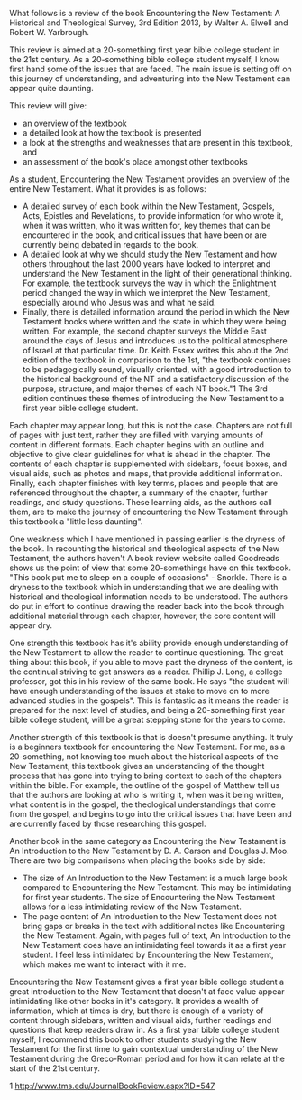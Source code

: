What follows is a review of the book Encountering the New Testament: A Historical and Theological Survey, 3rd Edition 2013, by Walter A. Elwell and Robert W. Yarbrough. 

This review is aimed at a 20-something first year bible college student in the 21st century. As a 20-something bible college student myself, I know first hand some of the issues that are faced. The main issue is setting off on this journey of understanding, and adventuring into the New Testament can appear quite daunting. 

This review will give:
* an overview of the textbook
* a detailed look at how the textbook is presented
* a look at the strengths and weaknesses that are present in this textbook, and
* an assessment of the book's place amongst other textbooks

As a student, Encountering the New Testament provides an overview of the entire New Testament. What it provides is as follows:
* A detailed survey of each book within the New Testament, Gospels, Acts, Epistles and Revelations, to provide information for who wrote it, when it was written, who it was written for, key themes that can be encountered in the book, and critical issues that have been or are currently being debated in regards to the book.
* A detailed look at why we should study the New Testament and how others throughout the last 2000 years have looked to interpret and understand the New Testament in the light of their generational thinking. For example, the textbook surveys the way in which the Enlightment period changed the way in which we interpret the New Testament, especially around who Jesus was and what he said.
* Finally, there is detailed information around the period in which the New Testament books where written and the state in which they were being written. For example, the second chapter surveys the Middle East around the days of Jesus and introduces us to the political atmosphere of Israel at that particular time.
Dr. Keith Essex writes this about the 2nd edition of the textbook in comparison to the 1st, "the textbook continues to be  pedagogically sound, visually oriented, with a good introduction to the historical background of the NT and a satisfactory discussion of the purpose, structure, and major themes of each NT book."1 The 3rd edition continues these themes of introducing the New Testament to a first year bible college student.

Each chapter may appear long, but this is not the case. Chapters are not full of pages with just text, rather they are filled with varying amounts of content in different formats. Each chapter begins with an outline and objective to give clear guidelines for what is ahead in the chapter. The contents of each chapter is supplemented with sidebars, focus boxes, and visual aids, such as photos and maps, that provide additional information. Finally, each chapter finishes with key terms, places and people that are referenced throughout the chapter, a summary of the chapter, further readings, and study questions. These learning aids, as the authors call them, are to make the journey of encountering the New Testament through this textbook a "little less daunting". 


One weakness which I have mentioned in passing earlier is the dryness of the book. In recounting the historical and theological aspects of the New Testament, the authors haven't 
A book review website called Goodreads shows us the point of view that some 20-somethings have on this textbook. "This book put me to sleep on a couple of occasions" - Snorkle. There is a dryness to the textbook which in understanding that we are dealing with historical and theological information needs to be understood. The authors do put in effort to continue drawing the reader back into the book through additional material through each chapter, however, the core content will appear dry. 

One strength this textbook has it's ability provide enough understanding of the New Testament to allow the reader to continue questioning. The great thing about this book, if you  able to move past the dryness of the content, is the continual striving to get answers as a reader. Phillip J. Long, a college professor, got this in his review of the same book. He says "the student will have enough understanding of the issues at stake to move on to more advanced studies in the gospels". This is fantastic as it means the reader is prepared for the next level of studies, and being a 20-something first year bible college student, will be a great stepping stone for the years to come.

Another strength of this textbook is that is doesn't presume anything. It truly is a beginners textbook for encountering the New Testament. For me, as a 20-something, not knowing too much about the historical aspects of the New Testament, this textbook gives an understanding of the thought process that has gone into trying to bring context to each of the chapters within the bible. For example, the outline of the gospel of Matthew tell us that the authors are looking at who is writing it, when was it being written, what content is in the gospel, the theological understandings that come from the gospel, and begins to go into the critical issues that have been and are currently faced by those researching this gospel. 

Another book in the same category as Encountering the New Testament is An Introduction to the New Testament by D. A. Carson and Douglas J. Moo. There are two big comparisons when placing the books side by side:
* The size of An Introduction to the New Testament is a much large book compared to Encountering the New Testament. This may be intimidating for first year students. The size of Encountering the New Testament allows for a less intimidating review of the New Testament.
* The page content of An Introduction to the New Testament does not bring gaps or breaks in the text with additional notes like Encountering the New Testament. Again, with pages full of text, An Introduction to the New Testament does have an intimidating feel towards it as a first year student. 
I feel less intimidated by Encountering the New Testament, which makes me want to interact with it me.

Encountering the New Testament gives a first year bible college student a great introduction to the New Testament that doesn't at face value appear intimidating like other books in it's category. It provides a wealth of information, which at times is dry, but there is enough of a variety of content through sidebars, written and visual aids, further readings and questions that keep readers draw in. As a first year bible college student myself, I recommend this book to other students studying the New Testament for the first time to gain contextual understanding of the New Testament during the Greco-Roman period and for how it can relate at the start of the 21st century.

1 http://www.tms.edu/JournalBookReview.aspx?ID=547
